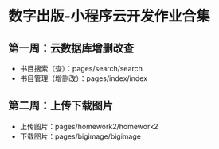 # 数字出版-小程序云开发作业合集
## 第一周：云数据库增删改查
- 书目搜索（查）：pages/search/search
- 书目管理（增删改）：pages/index/index
## 第二周：上传下载图片
- 上传图片：pages/homework2/homework2
- 下载图片：pages/bigimage/bigimage